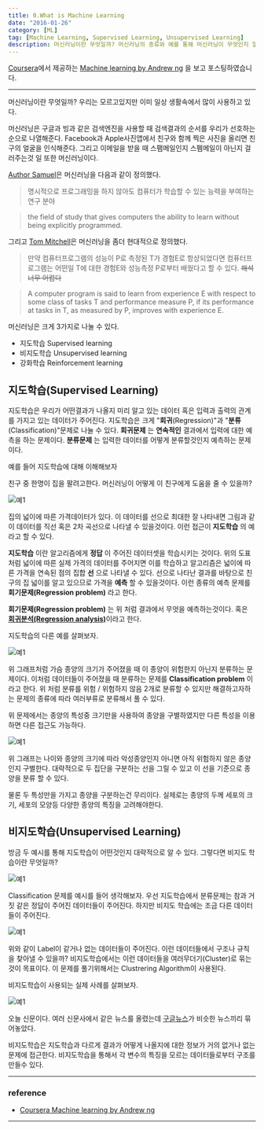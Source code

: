 ```yaml
---
title: 0.What is Machine Learning
date: "2016-01-26"
category: [ML]
tag: [Machine Learning, Supervised Learning, Unsupervised Learning]
description: 머신러닝이란 무엇일까? 머신러닝의 종류와 예를 통해 머신러닝이 무엇인지 알아보자.
---
```


[Coursera](https://www.coursera.org/)에서 제공하는 [Machine learning by Andrew ng](https://www.coursera.org/learn/machine-learning/) 을 보고 포스팅하였습니다.

---

머신러닝이란 무엇일까? 우리는 모르고있지만 이미 일상 생활속에서 많이 사용하고 있다.

머신러닝은 구글과 빙과 같은 검색엔진을 사용할 때 검색결과의 순서를 우리가 선호하는 순으로 나열해준다. Facebook과 Apple사진앱에서 친구와 함께 찍은 사진을 올리면 친구의 얼굴을 인식해준다. 그리고 이메일을 받을 때 스팸메일인지 스펨메일이 아닌지 걸러주는것 일 또한 머신러닝이다.


[Author Samuel](https://en.wikipedia.org/wiki/Arthur_Samuel)은 머신러닝을 다음과 같이 정의했다.

>명시적으로 프로그래밍을 하지 않아도 컴퓨터가 학습할 수 있는 능력을 부여하는 연구 분야

>the field of study that gives computers the ability to learn without being explicitly programmed.

그리고 [Tom Mitchell](https://en.wikipedia.org/wiki/Tom_M._Mitchell)은 머신러닝을 좀더 현대적으로 정의했다.

> 만약 컴퓨터프로그램의 성능이 P로 측정된 T가 경험E로 항샹되었다면 컴퓨터프로그램는 어떤일 T에 대한 경험E와 성능측정 P로부터 배웠다고 할 수 있다.
~~해석 너무 어렵다~~

> A computer program is said to learn from experience E with respect to some class of tasks T and performance measure P, if its performance at tasks in T, as measured by P, improves with experience E.


머신러닝은 크게 3가지로 나눌 수 있다.

- 지도학습 Supervised learning
- 비지도학습 Unsupervised learning
- 강화학습 Reinforcement learning


## 지도학습(Supervised Learning)
지도학습은 우리가 어떤결과가 나올지 미리 알고 있는 데이터 혹은 입력과 출력의 관계를 가지고 있는 데이터가 주어진다. 지도학습은 크게 "**회귀**(Regression)"과 "**분류**(Classification)"문제로 나눌 수 있다. **회귀문제** 는 **연속적인** 결과에서 입력에 대한 예측을 하는 문제이다. **분류문제** 는 입력한 데이터를 어떻게 분류할것인지 예측하는 문제이다.

예를 들어 지도학습에 대해 이해해보자

친구 중 한명이 집을 팔려고한다. 머신러닝이 어떻게 이 친구에게 도움을 줄 수 있을까?

![예1](./ml0-0.png)

집의 넓이에 따른 가격데이터가 있다. 이 데이터를 선으로 최대한 잘 나타내면 그림과 같이 데이터를 직선 혹은 2차 곡선으로 나타낼 수 있을것이다. 이런 접근이 **지도학습** 의 예라고 할 수 있다.

**지도학습** 이란 알고리즘에게 **정답** 이 주어진 데이터셋을 학습시키는 것이다. 위의 도표처럼 넓이에 따른 실제 가격의 데이터를 주어지면 이를 학습하고 알고리즘은 넓이에 따른 가격을 연속된 점의 집합 **선** 으로 나타낼 수 있다. 선으로 나타난 결과를 바탕으로 친구의 집 넓이를 알고 있으므로 가격을 **예측** 할 수 있을것이다. 이런 종류의 예측 문제를 **회기문제(Regression problem)** 라고 한다.

**회기문제(Regression problem)** 는 위 처럼 결과에서 무엇을 예측하는것이다. 혹은 [**회귀분석(Regression analysis)**](https://ko.wikipedia.org/wiki/%ED%9A%8C%EA%B7%80%EB%B6%84%EC%84%9D)이라고 한다.

지도학습의 다른 예를 살펴보자.

![예1](./ml0-1.png)

위 그래프처럼 가슴 종양의 크기가 주어졌을 때 이 종양이 위험한지 아닌지 분류하는 문제이다. 이처럼 데이터들이 주어졌을 때 분류하는 문제를 **Classification problem** 이라고 한다. 위 처럼 분류를 위험 / 위험하지 않음 2개로 분류할 수 있지만 해결하고자하는 문제의 종류에 따라 여러부류로 분류해서 풀 수 있다.

위 문제에서는 종양의 특성중 크기만을 사용하여 종양을 구별하였지만 다른 특성을 이용하면 다른 접근도 가능하다.

![예1](./ml0-2.png)

위 그래프는 나이와 종양의 크기에 따라 악성종양인지 아니면 아직 위험하지 않은 종양인지 구별한다. 대략적으로 두 집단을 구분하는 선을 그릴 수 있고 이 선을 기준으로 종양을 분류 할 수 있다.

물론 두 특성만을 가지고 종양을 구분하는건 무리이다. 실제로는 종양의 두께 세포의 크기, 세포의 모양등 다양한 종양의 특징을 고려해야한다.


## 비지도학습(Unsupervised Learning)


방금 두 예시를 통해 지도학습이 어떤것인지 대략적으로 알 수 있다. 그렇다면 비지도 학습이란 무엇일까?

![예1](./ml0-3.png)

Classification 문제를 예시를 들어 생각해보자. 우선 지도학습에서 분류문제는 참과 거짓 같은 정답이 주어진 데이터들이 주어진다. 하지만 비지도 학습에는 조금 다른 데이터들이 주어진다.

![예1](./ml0-4.png)

위와 같이 Label이 같거나 없는 데이터들이 주어진다. 이런 데이터들에서 구조나 규칙을 찾아낼 수 있을까? 비지도학습에서는 이런 데이터들을 여러무더기(Cluster)로 묶는것이 목표이다. 이 문제를 풀기위해서는 Clustrering Algorithm이 사용된다.

비지도학습이 사용되는 실제 사례를 살펴보자.


![예1](./ml0-5.png)

오늘 신문이다. 여러 신문사에서 같은 뉴스를 올렸는데 [구글뉴스](https://news.google.com/)가 비슷한 뉴스끼리 묶어놓았다.

비지도학습은 지도학습과 다르게 결과가 어떻게 나올지에 대한 정보가 거의 없거나 없는 문제에 접근한다. 비지도학습을 통해서 각 변수의 특징을 모르는 데이터들로부터 구조를 만들수 있다.  

---

### reference
 - [Coursera Machine learning by Andrew ng]((https://www.coursera.org/learn/machine-learning/home/week/1)])

---
